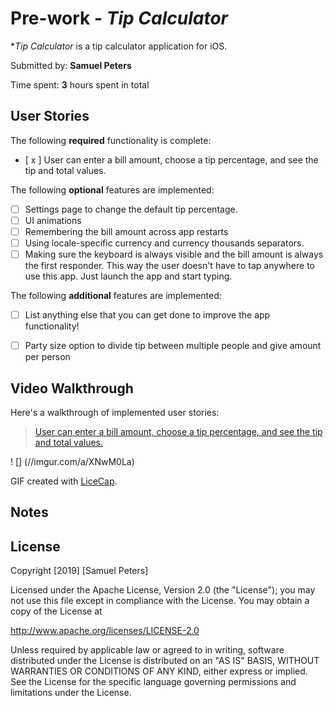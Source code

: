 # Pre-work - *Tip Calculator*

**Tip Calculator* is a tip calculator application for iOS.

Submitted by: **Samuel Peters**

Time spent: **3** hours spent in total

## User Stories

The following **required** functionality is complete:

* [ x ] User can enter a bill amount, choose a tip percentage, and see the tip and total values.

The following **optional** features are implemented:
* [ ] Settings page to change the default tip percentage.
* [ ] UI animations
* [ ] Remembering the bill amount across app restarts 
* [ ] Using locale-specific currency and currency thousands separators.
* [ ] Making sure the keyboard is always visible and the bill amount is always the first responder. This way the user doesn't have to tap anywhere to use this app. Just launch the app and start typing.

The following **additional** features are implemented:

- [ ] List anything else that you can get done to improve the app functionality!

* [ ] Party size option to divide tip between multiple people and give amount per person

## Video Walkthrough

Here's a walkthrough of implemented user stories:

<blockquote class="imgur-embed-pub" lang="en" data-id="a/XNwM0La"><a href="//imgur.com/a/XNwM0La">User can enter a bill amount, choose a tip percentage, and see the tip and total values.</a></blockquote>
! [] (//imgur.com/a/XNwM0La)

GIF created with [LiceCap](http://www.cockos.com/licecap/).

## Notes

## License

Copyright [2019] [Samuel Peters]

Licensed under the Apache License, Version 2.0 (the "License");
you may not use this file except in compliance with the License.
You may obtain a copy of the License at

http://www.apache.org/licenses/LICENSE-2.0

Unless required by applicable law or agreed to in writing, software
distributed under the License is distributed on an "AS IS" BASIS,
WITHOUT WARRANTIES OR CONDITIONS OF ANY KIND, either express or implied.
See the License for the specific language governing permissions and
limitations under the License.
